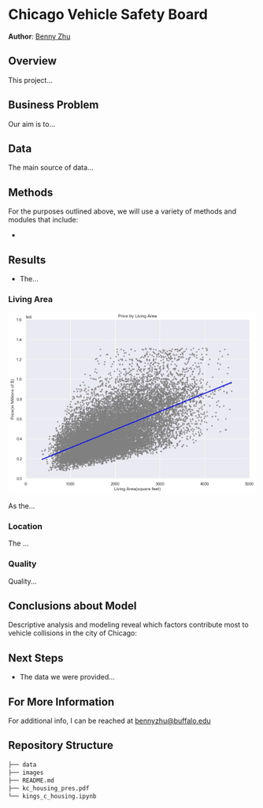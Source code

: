 

# Chicago Vehicle Safety Board


**Author**: [Benny Zhu](mailto:bennyzhu@buffalo.edu)

## **Overview**
 
This project...

## **Business Problem**


Our aim is to...




## **Data**

The main source of data...


## **Methods**

For the purposes outlined above, we will use a variety of methods and modules that include:

* 

## **Results**

* The...


### **Living Area**
!["scatterplot for price and living space sqft"](vehicle_safety_project_images/price_and_house_living_space_new_5_11_21.jpg)

As the...



### **Location**
The ...



### **Quality**
Quality...





## **Conclusions about Model**

Descriptive analysis and modeling reveal which factors contribute most to vehicle collisions in the city of Chicago:

## **Next Steps**

* The data we were provided...

## **For More Information**


For additional info, I can be reached at [bennyzhu@buffalo.edu](mailto:bennyzhu@buffalo.edu)


## Repository Structure

```
├── data
├── images
├── README.md
├── kc_housing_pres.pdf
└── kings_c_housing.ipynb
```